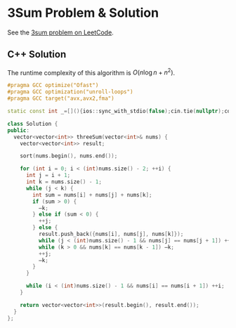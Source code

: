 # 3Sum Problem & Solution

See the [3sum problem on LeetCode](https://leetcode.com/problems/3sum).

## C++ Solution

The runtime complexity of this algorithm is $O(n\log{}n + n^2)$.

```cpp
#pragma GCC optimize("Ofast")
#pragma GCC optimization("unroll-loops")
#pragma GCC target("avx,avx2,fma")

static const int _=[](){ios::sync_with_stdio(false);cin.tie(nullptr);cout.tie(nullptr);return 0;}();

class Solution {
public:
  vector<vector<int>> threeSum(vector<int>& nums) {
    vector<vector<int>> result;

    sort(nums.begin(), nums.end());

    for (int i = 0; i < (int)nums.size() - 2; ++i) {
      int j = i + 1;
      int k = nums.size() - 1;
      while (j < k) {
        int sum = nums[i] + nums[j] + nums[k];
        if (sum > 0) {
          —k;
        } else if (sum < 0) {
          ++j;
        } else {
          result.push_back({nums[i], nums[j], nums[k]});
          while (j < (int)nums.size() - 1 && nums[j] == nums[j + 1]) ++j;
          while (k > 0 && nums[k] == nums[k - 1]) —k;
          ++j;
          —k;
        }
      }

      while (i < (int)nums.size() - 1 && nums[i] == nums[i + 1]) ++i;
    }

    return vector<vector<int>>(result.begin(), result.end());
  }
};
```
